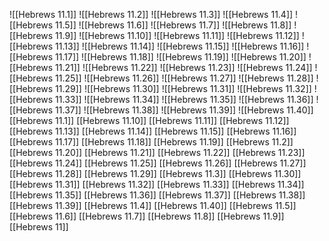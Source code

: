 ![[Hebrews 11.1]]
![[Hebrews 11.2]]
![[Hebrews 11.3]]
![[Hebrews 11.4]]
![[Hebrews 11.5]]
![[Hebrews 11.6]]
![[Hebrews 11.7]]
![[Hebrews 11.8]]
![[Hebrews 11.9]]
![[Hebrews 11.10]]
![[Hebrews 11.11]]
![[Hebrews 11.12]]
![[Hebrews 11.13]]
![[Hebrews 11.14]]
![[Hebrews 11.15]]
![[Hebrews 11.16]]
![[Hebrews 11.17]]
![[Hebrews 11.18]]
![[Hebrews 11.19]]
![[Hebrews 11.20]]
![[Hebrews 11.21]]
![[Hebrews 11.22]]
![[Hebrews 11.23]]
![[Hebrews 11.24]]
![[Hebrews 11.25]]
![[Hebrews 11.26]]
![[Hebrews 11.27]]
![[Hebrews 11.28]]
![[Hebrews 11.29]]
![[Hebrews 11.30]]
![[Hebrews 11.31]]
![[Hebrews 11.32]]
![[Hebrews 11.33]]
![[Hebrews 11.34]]
![[Hebrews 11.35]]
![[Hebrews 11.36]]
![[Hebrews 11.37]]
![[Hebrews 11.38]]
![[Hebrews 11.39]]
![[Hebrews 11.40]]
[[Hebrews 11.1]]
[[Hebrews 11.10]]
[[Hebrews 11.11]]
[[Hebrews 11.12]]
[[Hebrews 11.13]]
[[Hebrews 11.14]]
[[Hebrews 11.15]]
[[Hebrews 11.16]]
[[Hebrews 11.17]]
[[Hebrews 11.18]]
[[Hebrews 11.19]]
[[Hebrews 11.2]]
[[Hebrews 11.20]]
[[Hebrews 11.21]]
[[Hebrews 11.22]]
[[Hebrews 11.23]]
[[Hebrews 11.24]]
[[Hebrews 11.25]]
[[Hebrews 11.26]]
[[Hebrews 11.27]]
[[Hebrews 11.28]]
[[Hebrews 11.29]]
[[Hebrews 11.3]]
[[Hebrews 11.30]]
[[Hebrews 11.31]]
[[Hebrews 11.32]]
[[Hebrews 11.33]]
[[Hebrews 11.34]]
[[Hebrews 11.35]]
[[Hebrews 11.36]]
[[Hebrews 11.37]]
[[Hebrews 11.38]]
[[Hebrews 11.39]]
[[Hebrews 11.4]]
[[Hebrews 11.40]]
[[Hebrews 11.5]]
[[Hebrews 11.6]]
[[Hebrews 11.7]]
[[Hebrews 11.8]]
[[Hebrews 11.9]]
[[Hebrews 11]]
